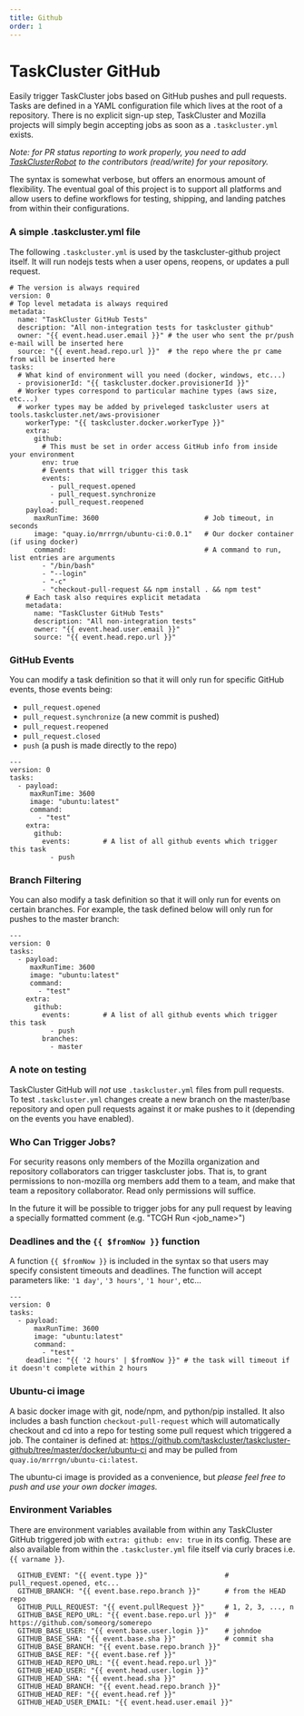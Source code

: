 ```yaml
---
title: Github
order: 1
---
```


# TaskCluster GitHub

Easily trigger TaskCluster jobs based on GitHub pushes and pull requests. Tasks
are defined in a YAML configuration file which lives at the root of a
repository. There is no explicit sign-up step, TaskCluster and Mozilla projects
will simply begin accepting jobs as soon as a `.taskcluster.yml` exists.

*Note: for PR status reporting to work properly, you need to add
[TaskClusterRobot](https://github.com/TaskClusterRobot) to the contributors
(read/write) for your repository.*

The syntax is somewhat verbose, but offers an enormous amount of flexibility.
The eventual goal of this project is to support all platforms and allow users
to define workflows for testing, shipping, and landing patches from within
their configurations.

### A simple .taskcluster.yml file

The following `.taskcluster.yml` is used by the taskcluster-github project
itself. It will run nodejs tests when a user opens, reopens, or updates a pull
request.

```
# The version is always required
version: 0
# Top level metadata is always required
metadata:
  name: "TaskCluster GitHub Tests"
  description: "All non-integration tests for taskcluster github"
  owner: "{{ event.head.user.email }}" # the user who sent the pr/push e-mail will be inserted here
  source: "{{ event.head.repo.url }}"  # the repo where the pr came from will be inserted here
tasks:
  # What kind of environment will you need (docker, windows, etc...)
  - provisionerId: "{{ taskcluster.docker.provisionerId }}"
  # Worker types correspond to particular machine types (aws size, etc...)
  # worker types may be added by priveleged taskcluster users at tools.taskcluster.net/aws-provisioner
    workerType: "{{ taskcluster.docker.workerType }}"
    extra:
      github:
        # This must be set in order access GitHub info from inside your environment
        env: true
        # Events that will trigger this task
        events:
          - pull_request.opened
          - pull_request.synchronize
          - pull_request.reopened
    payload:
      maxRunTime: 3600                          # Job timeout, in seconds
      image: "quay.io/mrrrgn/ubuntu-ci:0.0.1"   # Our docker container (if using docker)
      command:                                  # A command to run, list entries are arguments
        - "/bin/bash"
        - "--login"
        - "-c"
        - "checkout-pull-request && npm install . && npm test"
    # Each task also requires explicit metadata
    metadata:
      name: "TaskCluster GitHub Tests"
      description: "All non-integration tests"
      owner: "{{ event.head.user.email }}"
      source: "{{ event.head.repo.url }}"
```

### GitHub Events

You can modify a task definition so that it will only run for specific GitHub events, those events being:

  * `pull_request.opened`
  * `pull_request.synchronize` (a new commit is pushed)
  * `pull_request.reopened`
  * `pull_request.closed`
  * `push`                     (a push is made directly to the repo)


```
---
version: 0
tasks:
  - payload:
     maxRunTime: 3600
     image: "ubuntu:latest"
     command:
       - "test"
    extra:
      github:
        events:        # A list of all github events which trigger this task
          - push
```

### Branch Filtering

You can also modify a task definition so that it will only run for events on certain branches. For example, the task defined below will only run for pushes to the master branch:

```
---
version: 0
tasks:
  - payload:
     maxRunTime: 3600
     image: "ubuntu:latest"
     command:
       - "test"
    extra:
      github:
        events:        # A list of all github events which trigger this task
          - push
        branches:
          - master
```

### A note on testing

TaskCluster GitHub will *not* use `.taskcluster.yml` files from pull requests.
To test `.taskcluster.yml` changes create a new branch on the master/base
repository and open pull requests against it or make pushes to it (depending on
the events you have enabled).

### Who Can Trigger Jobs?

For security reasons only members of the Mozilla organization and repository
collaborators can trigger taskcluster jobs. That is, to grant permissions to
non-mozilla org members add them to a team, and make that team a repository
collaborator. Read only permissions will suffice.

In the future it will be possible to trigger jobs for any pull request by
leaving a specially formatted comment (e.g. "TCGH Run <job_name>")

### Deadlines and the `{{ $fromNow }}` function

A function `{{ $fromNow }}` is included in the syntax so that users may specify
consistent timeouts and deadlines. The function will accept parameters like: `
'1 day' `, ` '3 hours' `, ` '1 hour' `, etc...

```
---
version: 0
tasks:
  - payload:
      maxRunTime: 3600
      image: "ubuntu:latest"
      command:
        - "test"
    deadline: "{{ '2 hours' | $fromNow }}" # the task will timeout if it doesn't complete within 2 hours
```

### Ubuntu-ci image

A basic docker image with git, node/npm, and python/pip installed. It also
includes a bash function `checkout-pull-request` which will automatically
checkout and cd into a repo for testing some pull request which triggered a
job. The container is defined at:
https://github.com/taskcluster/taskcluster-github/tree/master/docker/ubuntu-ci
and may be pulled from `quay.io/mrrrgn/ubuntu-ci:latest`.

The ubuntu-ci image is provided as a convenience, but *please feel free to push
and use your own docker images.*

### Environment Variables

There are environment variables available from within any TaskCluster GitHub
triggered job with `extra: github: env: true` in its config. These are also
available from within the `.taskcluster.yml` file itself via curly braces i.e.
`{{ varname }}`.

```
  GITHUB_EVENT: "{{ event.type }}"                   # pull_request.opened, etc...
  GITHUB_BRANCH: "{{ event.base.repo.branch }}"      # from the HEAD repo
  GITHUB_PULL_REQUEST: "{{ event.pullRequest }}"     # 1, 2, 3, ..., n
  GITHUB_BASE_REPO_URL: "{{ event.base.repo.url }}"  # https://github.com/someorg/somerepo
  GITHUB_BASE_USER: "{{ event.base.user.login }}"    # johndoe
  GITHUB_BASE_SHA: "{{ event.base.sha }}"            # commit sha
  GITHUB_BASE_BRANCH: "{{ event.base.repo.branch }}"
  GITHUB_BASE_REF: "{{ event.base.ref }}"
  GITHUB_HEAD_REPO_URL: "{{ event.head.repo.url }}"
  GITHUB_HEAD_USER: "{{ event.head.user.login }}"
  GITHUB_HEAD_SHA: "{{ event.head.sha }}"
  GITHUB_HEAD_BRANCH: "{{ event.head.repo.branch }}"
  GITHUB_HEAD_REF: "{{ event.head.ref }}"
  GITHUB_HEAD_USER_EMAIL: "{{ event.head.user.email }}"
```

